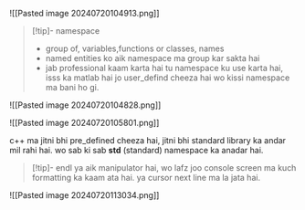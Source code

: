 
![[Pasted image 20240720104913.png]]

>[!tip]- namespace
>- group of, variables,functions or classes, names
>- named entities ko aik namespace ma group kar sakta hai
>- jab professional kaam karta hai tu namespace ku use karta hai, isss ka matlab hai jo user_defind cheeza hai wo kissi namespace ma bani ho gi.

![[Pasted image 20240720104828.png]]

![[Pasted image 20240720105801.png]]

c++ ma jitni bhi pre_defined cheeza hai, jitni bhi standard library ka andar mil rahi hai. wo sab ki sab **std**  (standard) namespace ka anadar hai.

>[!tip]- endl
>ya aik manipulator hai, wo lafz joo console screen ma kuch formatting ka kaam ata hai. ya cursor next line ma la jata hai.

![[Pasted image 20240720113034.png]]

